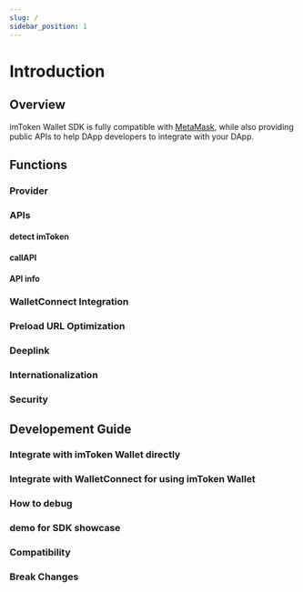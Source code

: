 ```yaml
---
slug: /
sidebar_position: 1
---
```


# Introduction

## Overview

imToken Wallet SDK is fully compatible with [MetaMask](https://metamask.io/), while also providing public APIs to help DApp developers to integrate with your DApp.

## Functions

### Provider

### APIs

#### detect imToken

#### callAPI

#### API info

### WalletConnect Integration

### Preload URL Optimization

### Deeplink

### Internationalization

### Security

## Developement Guide

### Integrate with imToken Wallet directly

### Integrate with WalletConnect for using imToken Wallet

### How to debug

### demo for SDK showcase

### Compatibility

### Break Changes
